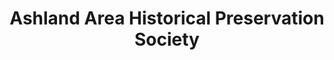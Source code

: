 ---
layout: repo
title: "Ashland Area Historical Preservation Society"
id: 13489
permalink: repos/13489/
---